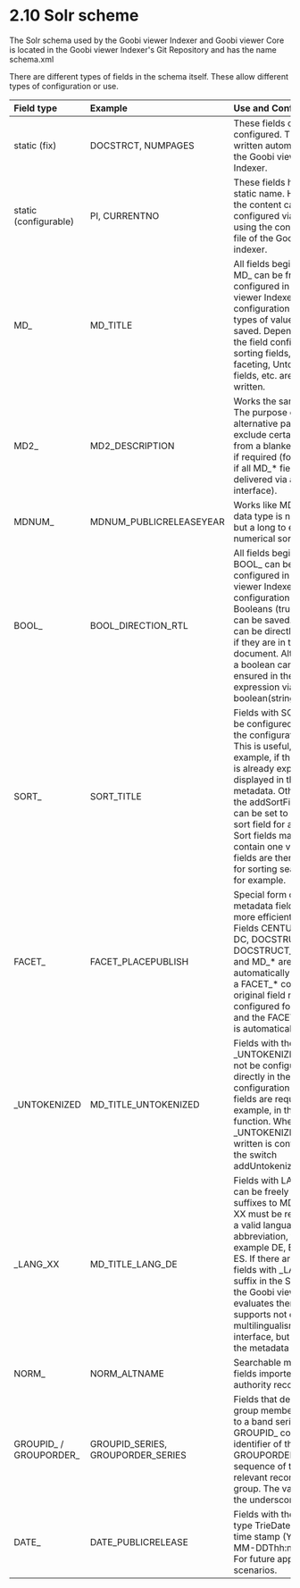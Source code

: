 # 2.10 Solr scheme

The Solr schema used by the Goobi viewer Indexer and Goobi viewer Core is located in the Goobi viewer Indexer's Git Repository and has the name schema.xml 

There are different types of fields in the schema itself. These allow different types of configuration or use.

| Field type | Example | Use and Configuration |
| :--- | :--- | :--- |
| static \(fix\) | DOCSTRCT, NUMPAGES | These fields cannot be configured. They are written automatically by the Goobi viewer Indexer. |
| static \(configurable\) | PI, CURRENTNO | These fields have a static name. However, the content can be configured via XPATH using the configuration file of the Goobi viewer indexer. |
| MD\_ | MD\_TITLE | All fields beginning with MD\_ can be freely configured in the Goobi viewer Indexer configuration file. All types of values can be saved. Depending on the field configuration, sorting fields, fields for faceting, Untokenized fields, etc. are also written. |
| MD2\_ | MD2\_DESCRIPTION | Works the same as MD\_. The purpose of this alternative pattern is to exclude certain fields from a blanket delivery if required \(for example, if all MD\_\* fields are delivered via an interface\). |
| MDNUM\_ | MDNUM\_PUBLICRELEASEYEAR | Works like MD\_, but the data type is not a string, but a long to ensure numerical sorting. |
| BOOL\_ | BOOL\_DIRECTION\_RTL | All fields beginning with BOOL\_ can be freely configured in the Goobi viewer Indexer configuration file. Only Booleans \(true\|false\) can be saved. These can be directly adopted if they are in the source document. Alternatively, a boolean can be ensured in the XPATH expression via boolean\(string\(...\)\). |
| SORT\_ | SORT\_TITLE | Fields with SORT\_ can be configured directly in the configuration file. This is useful, for example, if the sort title is already explicitly displayed in the metadata. Otherwise, the addSortField switch can be set to write a sort field for a metadata. Sort fields may only contain one value. The fields are then available for sorting search hits, for example. |
| FACET\_ | FACET\_PLACEPUBLISH | Special form of metadata fields used for more efficient faceting. Fields CENTURY, YEAR, DC, DOCSTRUCT, DOCSTRUCT\_\*, MD\_ and MD\_\* are automatically created as a FACET\_\* copy. The original field name is configured for faceting, and the FACET\_\* variant is automatically used. |
| \_UNTOKENIZED | MD\_TITLE\_UNTOKENIZED | Fields with the suffix \_UNTOKENIZED must not be configured directly in the configuration file. The fields are required, for example, in the Browse function. Whether a \_UNTOKENIZED field is written is controlled by the switch addUntokenizedVersion. |
| \_LANG\_XX | MD\_TITLE\_LANG\_DE | Fields with LANG\_XX can be freely defined as suffixes to MD\_ fields. XX must be replaced by a valid language abbreviation, for example DE, EN, FR or ES. If there are values in fields with \_LANG\_XX suffix in the Solr Index, the Goobi viewer core evaluates them and supports not only multilingualism in the interface, but also for the metadata values. |
| NORM\_ | NORM\_ALTNAME | Searchable medial fields imported from authority records. |
| GROUPID\_ / GROUPORDER\_ | GROUPID\_SERIES, GROUPORDER\_SERIES | Fields that describe group membership \(e.g. to a band series\). GROUPID\_ contains the identifier of the group, GROUPORDER\_ the sort sequence of the relevant record in this group. The value after the underscore must be |
| DATE\_ | DATE\_PUBLICRELEASE | Fields with the Solr data type TrieDateField store time stamp \(YYYY-MM-DDThh:mm:ssZ\). For future application scenarios. |

